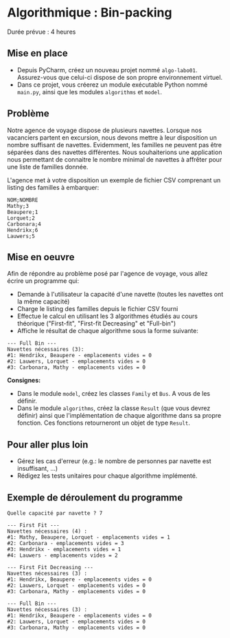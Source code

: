 # Algorithmique : Bin-packing

Durée prévue : 4 heures


## Mise en place
- Depuis PyCharm, créez un nouveau projet nommé `algo-labo01`. Assurez-vous que celui-ci dispose de son propre environnement virtuel.
- Dans ce projet, vous créerez un module exécutable Python nommé `main.py`, ainsi que les modules `algorithms` et `model`.


## Problème
Notre agence de voyage dispose de plusieurs navettes. Lorsque nos vacanciers partent en excursion, nous devons mettre à 
leur disposition un nombre suffisant de navettes. Evidemment, les familles ne peuvent pas être séparées dans des 
navettes différentes. Nous souhaiterions une application nous permettant de connaitre le nombre minimal de navettes à 
affrêter pour une liste de familles donnée.  

L'agence met à votre disposition un exemple de fichier CSV comprenant un listing des familles à embarquer:

```
NOM;NOMBRE
Mathy;3
Beaupere;1
Lorquet;2
Carbonara;4
Hendrikx;6
Lauwers;5
```

## Mise en oeuvre
Afin de répondre au problème posé par l'agence de voyage, vous allez écrire un programme qui: 
- Demande à l'utilisateur la capacité d'une navette (toutes les navettes ont la même capacité)
- Charge le listing des familles depuis le fichier CSV fourni
- Effectue le calcul en utilisant les 3 algorithmes étudiés au cours théorique ("First-fit", "First-fit Decreasing" et "Full-bin")
- Affiche le résultat de chaque algorithme sous la forme suivante: 

```
--- Full Bin ---
Navettes nécessaires (3):
#1: Hendrikx, Beaupere - emplacements vides = 0 
#2: Lauwers, Lorquet - emplacements vides = 0
#3: Carbonara, Mathy - emplacements vides = 0
```

**Consignes:**
- Dans le module `model`, créez les classes `Family` et `Bus`. A vous de les définir.
- Dans le module `algorithms`, créez la classe `Result` (que vous devrez définir) ainsi que l'implémentation de chaque 
algorithme dans sa propre fonction. Ces fonctions retourneront un objet de type `Result`.


## Pour aller plus loin
- Gérez les cas d'erreur (e.g.: le nombre de personnes par navette est insuffisant, ...)
- Rédigez les tests unitaires pour chaque algorithme implémenté.


## Exemple de déroulement du programme

```
Quelle capacité par navette ? 7

--- First Fit ---
Navettes nécessaires (4) :
#1: Mathy, Beaupere, Lorquet - emplacements vides = 1
#2: Carbonara - emplacements vides = 3
#3: Hendrikx - emplacements vides = 1
#4: Lauwers - emplacements vides = 2

--- First Fit Decreasing ---
Navettes nécessaires (3) :
#1: Hendrikx, Beaupere - emplacements vides = 0
#2: Lauwers, Lorquet - emplacements vides = 0
#3: Carbonara, Mathy - emplacements vides = 0

--- Full Bin ---
Navettes nécessaires (3) :
#1: Hendrikx, Beaupere - emplacements vides = 0
#2: Lauwers, Lorquet - emplacements vides = 0
#3: Carbonara, Mathy - emplacements vides = 0

```